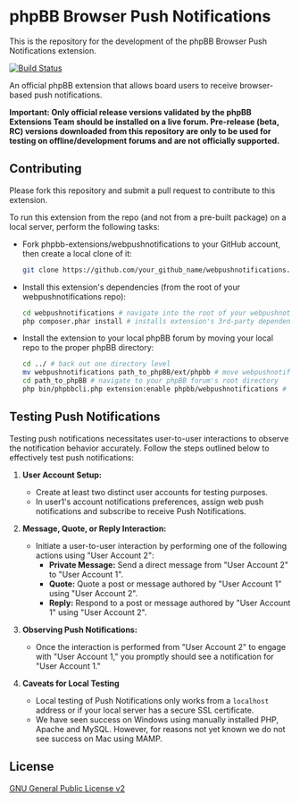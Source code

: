 # phpBB Browser Push Notifications

This is the repository for the development of the phpBB Browser Push Notifications extension.

[![Build Status](https://github.com/phpbb-extensions/webpushnotifications/workflows/Tests/badge.svg)](https://github.com/phpbb-extensions/webpushnotifications/actions)

An official phpBB extension that allows board users to receive browser-based push notifications.

**Important: Only official release versions validated by the phpBB Extensions Team should be installed on a live forum. Pre-release (beta, RC) versions downloaded from this repository are only to be used for testing on offline/development forums and are not officially supported.**

## Contributing

Please fork this repository and submit a pull request to contribute to this extension.

To run this extension from the repo (and not from a pre-built package) on a local server, perform the following tasks:

- Fork phpbb-extensions/webpushnotifications to your GitHub account, then create a local clone of it:
  ```bash
  git clone https://github.com/your_github_name/webpushnotifications.git
  ```
- Install this extension's dependencies (from the root of your webpushnotifications repo):
  ```bash
  cd webpushnotifications # navigate into the root of your webpushnotifications repo
  php composer.phar install # installs extension's 3rd-party dependencies 
  ```
- Install the extension to your local phpBB forum by moving your local repo to the proper phpBB directory:
  ```bash
  cd ../ # back out one directory level
  mv webpushnotifications path_to_phpBB/ext/phpbb # move webpushnotifications to your phpBB/ext/phpbb directory
  cd path_to_phpBB # navigate to your phpBB forum's root directory
  php bin/phpbbcli.php extension:enable phpbb/webpushnotifications # install the extension
  ```

## Testing Push Notifications

Testing push notifications necessitates user-to-user interactions to observe the notification behavior accurately. Follow the steps outlined below to effectively test push notifications:

1. **User Account Setup:**
	- Create at least two distinct user accounts for testing purposes.
    - In user1's account notifications preferences, assign web push notifications and subscribe to receive Push Notifications.

2. **Message, Quote, or Reply Interaction:**
	- Initiate a user-to-user interaction by performing one of the following actions using "User Account 2":
		- **Private Message:** Send a direct message from "User Account 2" to "User Account 1".
		- **Quote:** Quote a post or message authored by "User Account 1" using "User Account 2".
		- **Reply:** Respond to a post or message authored by "User Account 1" using "User Account 2".

3. **Observing Push Notifications:**
	- Once the interaction is performed from "User Account 2" to engage with "User Account 1," you promptly should see a notification for "User Account 1."

4. **Caveats for Local Testing**
    - Local testing of Push Notifications only works from a `localhost` address or if your local server has a secure SSL certificate.
    - We have seen success on Windows using manually installed PHP, Apache and MySQL. However, for reasons not yet known we do not see success on Mac using MAMP.

## License

[GNU General Public License v2](license.txt)
